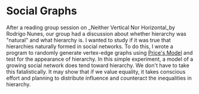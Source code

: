 
# Social Graphs

After a reading group session on _Neither Vertical Nor Horizontal_by Rodrigo Nunes, our group had a discussion about
whether hierarchy was "natural" and what hierarchy is. I wanted to study if it was true that hierarchies naturally
formed in social networks. To do this, I wrote a program to randomly generate vertex-edge graphs using 
[Price's Model](https://en.wikipedia.org/wiki/Price%27s_model)
and test for the appearance of hierarchy. In this simple experiment, a model of a growing social network does
tend toward hierarchy. We don't have to take this fatalistically. It may show that if we value equality, it takes
conscious effort and planning to distribute influence and counteract the inequalities in hierarchy.


